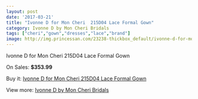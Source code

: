 ```yaml
---
layout: post
date: '2017-03-21'
title: "Ivonne D for Mon Cheri  215D04 Lace Formal Gown"
category: Ivonne D by Mon Cheri Bridals
tags: ["cheri","gown","dresses","lace","brand"]
image: http://img.princessan.com/23238-thickbox_default/ivonne-d-for-mon-cheri-215d04-lace-formal-gown.jpg
---
```

Ivonne D for Mon Cheri  215D04 Lace Formal Gown

On Sales: **$353.99**
<a href="https://www.princessan.com/en/10540-ivonne-d-for-mon-cheri-215d04-lace-formal-gown.html"><amp-img layout="responsive" width="600" height="600" src="//img.princessan.com/23238-thickbox_default/ivonne-d-for-mon-cheri-215d04-lace-formal-gown.jpg" alt="Ivonne D for Mon Cheri  215D04 Lace Formal Gown 0" /></a>
<a href="https://www.princessan.com/en/10540-ivonne-d-for-mon-cheri-215d04-lace-formal-gown.html"><amp-img layout="responsive" width="600" height="600" src="//img.princessan.com/23239-thickbox_default/ivonne-d-for-mon-cheri-215d04-lace-formal-gown.jpg" alt="Ivonne D for Mon Cheri  215D04 Lace Formal Gown 1" /></a>
<a href="https://www.princessan.com/en/10540-ivonne-d-for-mon-cheri-215d04-lace-formal-gown.html"><amp-img layout="responsive" width="600" height="600" src="//img.princessan.com/23240-thickbox_default/ivonne-d-for-mon-cheri-215d04-lace-formal-gown.jpg" alt="Ivonne D for Mon Cheri  215D04 Lace Formal Gown 2" /></a>
<a href="https://www.princessan.com/en/10540-ivonne-d-for-mon-cheri-215d04-lace-formal-gown.html"><amp-img layout="responsive" width="600" height="600" src="//img.princessan.com/23241-thickbox_default/ivonne-d-for-mon-cheri-215d04-lace-formal-gown.jpg" alt="Ivonne D for Mon Cheri  215D04 Lace Formal Gown 3" /></a>

Buy it: [Ivonne D for Mon Cheri  215D04 Lace Formal Gown](https://www.princessan.com/en/10540-ivonne-d-for-mon-cheri-215d04-lace-formal-gown.html "Ivonne D for Mon Cheri  215D04 Lace Formal Gown")

View more: [Ivonne D by Mon Cheri Bridals](https://www.princessan.com/en/81- "Ivonne D by Mon Cheri Bridals")